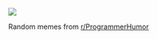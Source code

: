 ![](https://preview.redd.it/mk2oza17bmnf1.png?width=640&crop=smart&auto=webp&s=664f0b5c4ca605ce4c6a4a0c164)

 Random memes from [r/ProgrammerHumor](https://www.reddit.com/r/ProgrammerHumor/)
